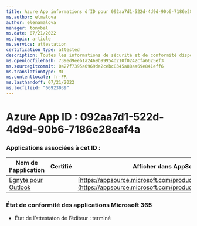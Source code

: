```yaml
---
title: Azure App informations d’ID pour 092aa7d1-522d-4d9d-90b6-7186e28eaf4a
ms.author: elmalova
author: elenamalova
manager: tonybal
ms.date: 07/21/2022
ms.topic: article
ms.service: attestation
certification_type: attested
description: Toutes les informations de sécurité et de conformité disponibles pour 092aa7d1-522d-4d9d-90b6-7186e28eaf4a.
ms.openlocfilehash: 739ed9eeb1a2469b99954d210f0242cfa6625ef3
ms.sourcegitcommit: 0a27f7395a0969da2cebc8345a88aa69e841eff6
ms.translationtype: MT
ms.contentlocale: fr-FR
ms.lasthandoff: 07/21/2022
ms.locfileid: "66923039"
---
```

# <a name="azure-app-id-092aa7d1-522d-4d9d-90b6-7186e28eaf4a"></a>Azure App ID : 092aa7d1-522d-4d9d-90b6-7186e28eaf4a


### <a name="apps-associated-with-this-id"></a>Applications associées à cet ID :
| **Nom de l'application** | **Certifié** | **Afficher dans AppSource** |
|--------------|---------------|-----------------------|
| [Egnyte pour Outlook](../forward/WA200004177.md) |  | [https://appsource.microsoft.com/product/office/WA200004177](https://appsource.microsoft.com/product/office/WA200004177) |

### <a name="microsoft-365-app-compliance-status"></a>État de conformité des applications Microsoft 365
- État de l’attestaton de l’éditeur : terminé
